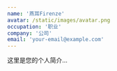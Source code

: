 ```yaml
---
name: '燕耳Firenze'
avatar: /static/images/avatar.png
occupation: '职业'
company: '公司'
email: 'your-email@example.com'
---
```


这里是您的个人简介...
